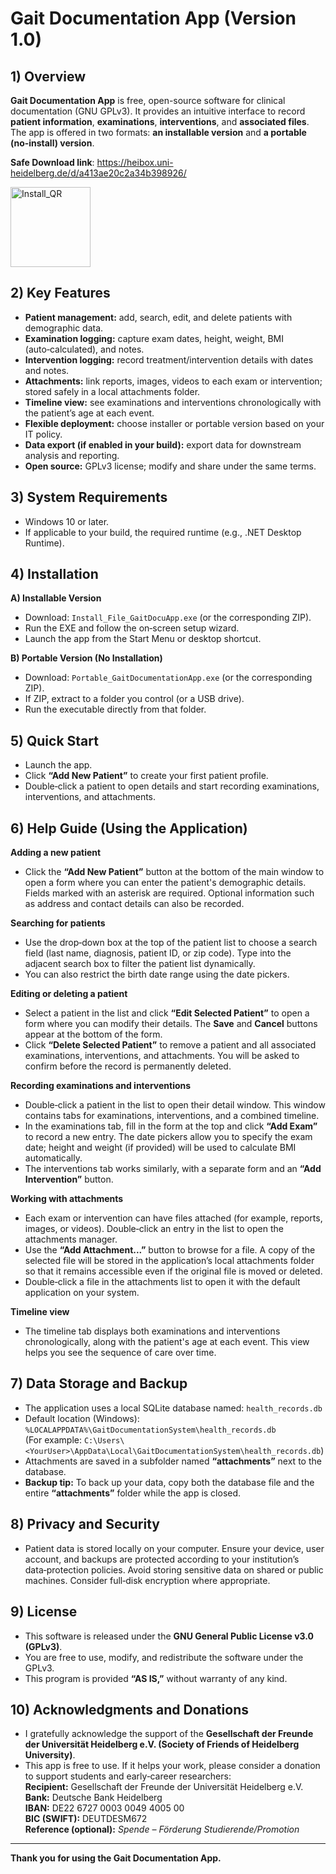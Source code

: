 # Gait Documentation App (Version 1.0)
## 1) Overview
**Gait Documentation App** is free, open-source software for clinical documentation (GNU GPLv3). It provides an intuitive interface to record **patient information**, **examinations**, **interventions**, and **associated files**. The app is offered in two formats: **an installable version** and **a portable (no‑install) version**.

**Safe Download link**:
https://heibox.uni-heidelberg.de/d/a413ae20c2a34b398926/

<img width="128" height="128" alt="Install_QR" src="https://github.com/user-attachments/assets/be81a3ca-a4b4-43a8-b385-bb0f68366038" />


## 2) Key Features
- **Patient management:** add, search, edit, and delete patients with demographic data.
- **Examination logging:** capture exam dates, height, weight, BMI (auto‑calculated), and notes.
- **Intervention logging:** record treatment/intervention details with dates and notes.
- **Attachments:** link reports, images, videos to each exam or intervention; stored safely in a local attachments folder.
- **Timeline view:** see examinations and interventions chronologically with the patient’s age at each event.
- **Flexible deployment:** choose installer or portable version based on your IT policy.
- **Data export (if enabled in your build):** export data for downstream analysis and reporting.
- **Open source:** GPLv3 license; modify and share under the same terms.

## 3) System Requirements
- Windows 10 or later.
- If applicable to your build, the required runtime (e.g., .NET Desktop Runtime).

## 4) Installation
**A) Installable Version**  
- Download: `Install_File_GaitDocuApp.exe` (or the corresponding ZIP).  
- Run the EXE and follow the on‑screen setup wizard.  
- Launch the app from the Start Menu or desktop shortcut.

**B) Portable Version (No Installation)**  
- Download: `Portable_GaitDocumentationApp.exe` (or the corresponding ZIP).  
- If ZIP, extract to a folder you control (or a USB drive).  
- Run the executable directly from that folder.

## 5) Quick Start
- Launch the app.  
- Click **“Add New Patient”** to create your first patient profile.  
- Double‑click a patient to open details and start recording examinations, interventions, and attachments.

## 6) Help Guide (Using the Application)
**Adding a new patient**  
- Click the **“Add New Patient”** button at the bottom of the main window to open a form where you can enter the patient's demographic details. Fields marked with an asterisk are required. Optional information such as address and contact details can also be recorded.

**Searching for patients**  
- Use the drop‑down box at the top of the patient list to choose a search field (last name, diagnosis, patient ID, or zip code). Type into the adjacent search box to filter the patient list dynamically.  
- You can also restrict the birth date range using the date pickers.

**Editing or deleting a patient**  
- Select a patient in the list and click **“Edit Selected Patient”** to open a form where you can modify their details. The **Save** and **Cancel** buttons appear at the bottom of the form.  
- Click **“Delete Selected Patient”** to remove a patient and all associated examinations, interventions, and attachments. You will be asked to confirm before the record is permanently deleted.

**Recording examinations and interventions**  
- Double‑click a patient in the list to open their detail window. This window contains tabs for examinations, interventions, and a combined timeline.  
- In the examinations tab, fill in the form at the top and click **“Add Exam”** to record a new entry. The date pickers allow you to specify the exam date; height and weight (if provided) will be used to calculate BMI automatically.  
- The interventions tab works similarly, with a separate form and an **“Add Intervention”** button.

**Working with attachments**  
- Each exam or intervention can have files attached (for example, reports, images, or videos). Double‑click an entry in the list to open the attachments manager.  
- Use the **“Add Attachment...”** button to browse for a file. A copy of the selected file will be stored in the application’s local attachments folder so that it remains accessible even if the original file is moved or deleted.  
- Double‑click a file in the attachments list to open it with the default application on your system.

**Timeline view**  
- The timeline tab displays both examinations and interventions chronologically, along with the patient's age at each event. This view helps you see the sequence of care over time.

## 7) Data Storage and Backup
- The application uses a local SQLite database named: `health_records.db`  
- Default location (Windows):  
  `%LOCALAPPDATA%\GaitDocumentationSystem\health_records.db`  
  (For example: `C:\Users\<YourUser>\AppData\Local\GaitDocumentationSystem\health_records.db`)  
- Attachments are saved in a subfolder named **“attachments”** next to the database.  
- **Backup tip:** To back up your data, copy both the database file and the entire **“attachments”** folder while the app is closed.

## 8) Privacy and Security
- Patient data is stored locally on your computer. Ensure your device, user account, and backups are protected according to your institution’s data‑protection policies. Avoid storing sensitive data on shared or public machines. Consider full‑disk encryption where appropriate.

## 9) License
- This software is released under the **GNU General Public License v3.0 (GPLv3)**.  
- You are free to use, modify, and redistribute the software under the GPLv3.  
- This program is provided **“AS IS,”** without warranty of any kind.

## 10) Acknowledgments and Donations
- I gratefully acknowledge the support of the **Gesellschaft der Freunde der Universität Heidelberg e.V. (Society of Friends of Heidelberg University)**.  
- This app is free to use. If it helps your work, please consider a donation to support students and early‑career researchers:  
  **Recipient:** Gesellschaft der Freunde der Universität Heidelberg e.V.  
  **Bank:** Deutsche Bank Heidelberg  
  **IBAN:** DE22 6727 0003 0049 4005 00  
  **BIC (SWIFT):** DEUTDESM672  
  **Reference (optional):** *Spende – Förderung Studierende/Promotion*

---

**Thank you for using the Gait Documentation App.**
